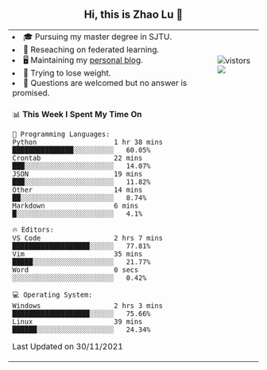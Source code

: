 <h2 align="center"> Hi, this is Zhao Lu 👋</h2>

<table style="overflow:hidden;">
    <tr> 
        <td>
            <li>🎓 Pursuing my master degree in SJTU.</li>
            <li>🌱 Reseaching on federated learning.</li>
            <li>🖥️ Maintaining my <a href="https://ifarewell.xyz">personal blog</a>.</li>
            <li>💪 Trying to lose weight.</li>
            <li>💬 Questions are welcomed but no answer is promised.</li> 
        </td>
        <td>
            <img src="https://visitor-badge.glitch.me/badge?page_id=ifarewell" alt="vistors" />
        <br>
          <img src="https://github-readme-stats.vercel.app/api?username=ifarewell&theme=graywhite&hide=prs,contribs&show_icons=true&hide_border=true&icon_color=CE1D2D&text_color=718096&bg_color=ffffff&hide_title=true" />
        </td>
    </tr>
    <tr>
        <td colspan="2">
            
<!--START_SECTION:waka-->
📊 **This Week I Spent My Time On** 

```text
💬 Programming Languages: 
Python                   1 hr 38 mins        ███████████████░░░░░░░░░░   60.05% 
Crontab                  22 mins             ███░░░░░░░░░░░░░░░░░░░░░░   14.07% 
JSON                     19 mins             ███░░░░░░░░░░░░░░░░░░░░░░   11.82% 
Other                    14 mins             ██░░░░░░░░░░░░░░░░░░░░░░░   8.74% 
Markdown                 6 mins              █░░░░░░░░░░░░░░░░░░░░░░░░   4.1%

🔥 Editors: 
VS Code                  2 hrs 7 mins        ███████████████████░░░░░░   77.81% 
Vim                      35 mins             █████░░░░░░░░░░░░░░░░░░░░   21.77% 
Word                     0 secs              ░░░░░░░░░░░░░░░░░░░░░░░░░   0.42%

💻 Operating System: 
Windows                  2 hrs 3 mins        ███████████████████░░░░░░   75.66% 
Linux                    39 mins             ██████░░░░░░░░░░░░░░░░░░░   24.34%

```


 Last Updated on 30/11/2021
<!--END_SECTION:waka-->
            
</td></tr>
</table>

